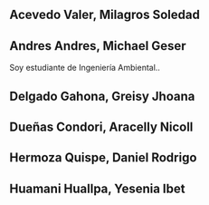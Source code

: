 ## Acevedo Valer, Milagros Soledad
## Andres Andres, Michael Geser
Soy estudiante de Ingeniería Ambiental..

## Delgado Gahona, Greisy Jhoana
## Dueñas Condori, Aracelly Nicoll
## Hermoza Quispe, Daniel Rodrigo
## Huamani Huallpa, Yesenia Ibet 
 

